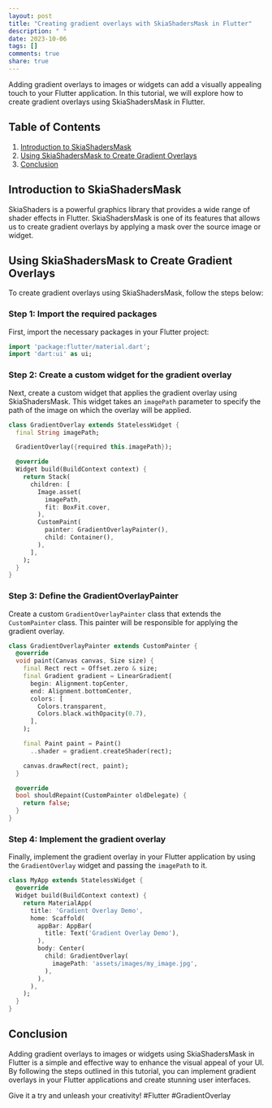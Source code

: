 ```yaml
---
layout: post
title: "Creating gradient overlays with SkiaShadersMask in Flutter"
description: " "
date: 2023-10-06
tags: []
comments: true
share: true
---
```


Adding gradient overlays to images or widgets can add a visually appealing touch to your Flutter application. In this tutorial, we will explore how to create gradient overlays using SkiaShadersMask in Flutter.

## Table of Contents
1. [Introduction to SkiaShadersMask](#introduction-to-skiashadersmask)
2. [Using SkiaShadersMask to Create Gradient Overlays](#using-skiashadersmask-to-create-gradient-overlays)
3. [Conclusion](#conclusion)

## Introduction to SkiaShadersMask

SkiaShaders is a powerful graphics library that provides a wide range of shader effects in Flutter. SkiaShadersMask is one of its features that allows us to create gradient overlays by applying a mask over the source image or widget.

## Using SkiaShadersMask to Create Gradient Overlays

To create gradient overlays using SkiaShadersMask, follow the steps below:

### Step 1: Import the required packages

First, import the necessary packages in your Flutter project:

```dart
import 'package:flutter/material.dart';
import 'dart:ui' as ui;
```

### Step 2: Create a custom widget for the gradient overlay

Next, create a custom widget that applies the gradient overlay using SkiaShadersMask. This widget takes an `imagePath` parameter to specify the path of the image on which the overlay will be applied.

```dart
class GradientOverlay extends StatelessWidget {
  final String imagePath;

  GradientOverlay({required this.imagePath});

  @override
  Widget build(BuildContext context) {
    return Stack(
      children: [
        Image.asset(
          imagePath,
          fit: BoxFit.cover,
        ),
        CustomPaint(
          painter: GradientOverlayPainter(),
          child: Container(),
        ),
      ],
    );
  }
}
```

### Step 3: Define the GradientOverlayPainter

Create a custom `GradientOverlayPainter` class that extends the `CustomPainter` class. This painter will be responsible for applying the gradient overlay.

```dart
class GradientOverlayPainter extends CustomPainter {
  @override
  void paint(Canvas canvas, Size size) {
    final Rect rect = Offset.zero & size;
    final Gradient gradient = LinearGradient(
      begin: Alignment.topCenter,
      end: Alignment.bottomCenter,
      colors: [
        Colors.transparent,
        Colors.black.withOpacity(0.7),
      ],
    );

    final Paint paint = Paint()
      ..shader = gradient.createShader(rect);

    canvas.drawRect(rect, paint);
  }

  @override
  bool shouldRepaint(CustomPainter oldDelegate) {
    return false;
  }
}
```

### Step 4: Implement the gradient overlay

Finally, implement the gradient overlay in your Flutter application by using the `GradientOverlay` widget and passing the `imagePath` to it.

```dart
class MyApp extends StatelessWidget {
  @override
  Widget build(BuildContext context) {
    return MaterialApp(
      title: 'Gradient Overlay Demo',
      home: Scaffold(
        appBar: AppBar(
          title: Text('Gradient Overlay Demo'),
        ),
        body: Center(
          child: GradientOverlay(
            imagePath: 'assets/images/my_image.jpg',
          ),
        ),
      ),
    );
  }
}
```

## Conclusion

Adding gradient overlays to images or widgets using SkiaShadersMask in Flutter is a simple and effective way to enhance the visual appeal of your UI. By following the steps outlined in this tutorial, you can implement gradient overlays in your Flutter applications and create stunning user interfaces.

Give it a try and unleash your creativity! #Flutter #GradientOverlay